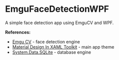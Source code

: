 # EmguFaceDetectionWPF
A simple face detection app using EmguCV and WPF.

**References:**
* [Emgu CV][Ref 1] - face detection engine
* [Material Design In XAML Toolkit][Ref 2] - main app theme
* [System.Data.SQLite][Ref 3] - database engine

[sc1]: https://raw.githubusercontent.com/zxcdani/EmguFaceDetectionWPF/master/Images/screen1.png
[sc2]: https://raw.githubusercontent.com/zxcdani/EmguFaceDetectionWPF/master/Images/screen2.png
[sc3]: https://raw.githubusercontent.com/zxcdani/EmguFaceDetectionWPF/master/Images/screen3.png
[Ref 1]: http://www.emgu.com/wiki/index.php/Main_Page
[Ref 2]: https://github.com/ButchersBoy/MaterialDesignInXamlToolkit
[Ref 3]: https://system.data.sqlite.org/index.html/doc/trunk/www/index.wiki
